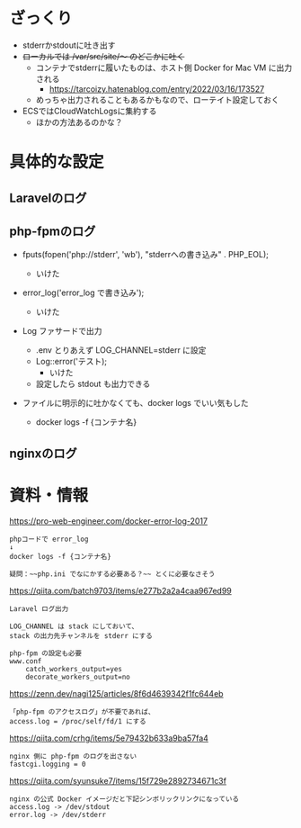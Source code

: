 # ざっくり
- stderrかstdoutに吐き出す
- ~~ローカルでは /var/src/site/〜 のどこかに吐く~~
    - コンテナでstderrに履いたものは、ホスト側 Docker for Mac VM に出力される
        - https://tarcoizy.hatenablog.com/entry/2022/03/16/173527 
    - めっちゃ出力されることもあるかもなので、ローテイト設定しておく
- ECSではCloudWatchLogsに集約する
    - ほかの方法あるのかな？

# 具体的な設定
## Laravelのログ


## php-fpmのログ

- fputs(fopen('php://stderr', 'wb'), "stderrへの書き込み" . PHP_EOL);
    - いけた
- error_log('error_log で書き込み');
    - いけた

- Log ファサードで出力
    - .env とりあえず LOG_CHANNEL=stderr に設定
    - Log::error('テスト);
        - いけた
    - 設定したら stdout も出力できる

- ファイルに明示的に吐かなくても、docker logs でいい気もした
    - docker logs -f {コンテナ名}  

## nginxのログ

# 資料・情報

https://pro-web-engineer.com/docker-error-log-2017  

    phpコードで error_log  
    ↓  
    docker logs -f {コンテナ名}  

    疑問：~~php.ini でなにかする必要ある？~~ とくに必要なさそう

https://qiita.com/batch9703/items/e277b2a2a4caa967ed99  

    Laravel ログ出力

    LOG_CHANNEL は stack にしておいて、  
    stack の出力先チャンネルを stderr にする  

    php-fpm の設定も必要
    www.conf
        catch_workers_output=yes
        decorate_workers_output=no

https://zenn.dev/nagi125/articles/8f6d4639342f1fc644eb  

    「php-fpm のアクセスログ」が不要であれば、
    access.log = /proc/self/fd/1 にする

https://qiita.com/crhg/items/5e79432b633a9ba57fa4

    nginx 側に php-fpm のログを出さない
    fastcgi.logging = 0

https://qiita.com/syunsuke7/items/15f729e2892734671c3f

    nginx の公式 Docker イメージだと下記シンボリックリンクになっている
    access.log -> /dev/stdout
    error.log -> /dev/stderr
